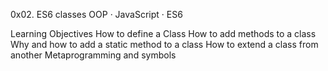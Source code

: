 0x02. ES6 classes
OOP · JavaScript · ES6

Learning Objectives
How to define a Class
How to add methods to a class
Why and how to add a static method to a class
How to extend a class from another
Metaprogramming and symbols
